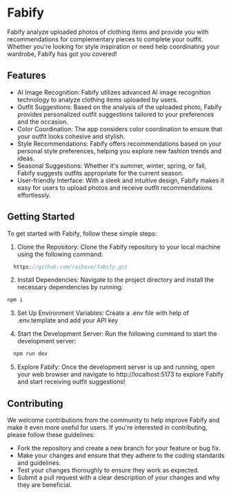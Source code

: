 # Fabify

Fabify analyze uploaded photos of clothing items and provide you with recommendations for complementary pieces to complete your outfit. Whether you're looking for style inspiration or need help coordinating your wardrobe, Fabify has got you covered!


## Features
- AI Image Recognition: Fabify utilizes advanced AI image recognition technology to analyze clothing items uploaded by users.
- Outfit Suggestions: Based on the analysis of the uploaded photo, Fabify provides personalized outfit suggestions tailored to your preferences and the occasion.
- Color Coordination: The app considers color coordination to ensure that your outfit looks cohesive and stylish.
- Style Recommendations: Fabify offers recommendations based on your personal style preferences, helping you explore new fashion trends and ideas.
- Seasonal Suggestions: Whether it's summer, winter, spring, or fall, Fabify suggests outfits appropriate for the current season.
- User-friendly Interface: With a sleek and intuitive design, Fabify makes it easy for users to upload photos and receive outfit recommendations effortlessly.

## Getting Started
To get started with Fabify, follow these simple steps:

1. Clone the Repository: Clone the Fabify repository to your local machine using the following command:

```js
  https://github.com/raibove/fabify.git
```

2. Install Dependencies: Navigate to the project directory and install the necessary dependencies by running:

  ```js
  npm i
  ```

3. Set Up Environment Variables: Create a .env file with help of .env.template and add your API key

4. Start the Development Server: Run the following command to start the development server:

```js
  npm run dev
```

5. Explore Fabify: Once the development server is up and running, open your web browser and navigate to http://localhost:5173 to explore Fabify and start receiving outfit suggestions!

## Contributing
We welcome contributions from the community to help improve Fabify and make it even more useful for users. If you're interested in contributing, please follow these guidelines:

- Fork the repository and create a new branch for your feature or bug fix.
- Make your changes and ensure that they adhere to the coding standards and guidelines.
- Test your changes thoroughly to ensure they work as expected.
- Submit a pull request with a clear description of your changes and why they are beneficial.